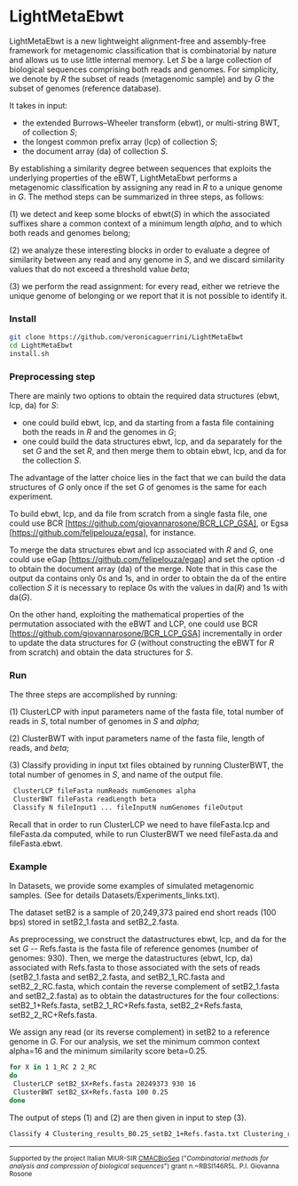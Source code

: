 # LightMetaEbwt 

LightMetaEbwt is a new lightweight alignment-free and assembly-free framework for metagenomic classification that is combinatorial by nature and allows us to use little internal memory. Let *S* be a large collection of biological sequences comprising both reads and genomes. For simplicity, we denote by *R* the subset of reads (metagenomic sample) and by *G* the subset of genomes (reference database).

It takes in input:
- the extended Burrows–Wheeler transform (ebwt), or multi-string BWT, of collection *S*;
- the longest common prefix array (lcp) of collection *S*;
- the document array (da) of collection *S*.

By establishing a similarity degree between sequences that exploits the underlying properties of the eBWT, LightMetaEbwt performs a metagenomic classification by assigning any read in *R* to a unique genome in *G*. The method steps can be summarized in three steps, as follows: 

(1) we detect and keep some blocks of ebwt(*S*) in which the associated suffixes share a common context of a minimum length *alpha*, and to which both reads and genomes belong; 

(2) we analyze these interesting blocks in order to evaluate a degree of similarity between any read and any genome in *S*, and we discard similarity values that do not exceed a threshold value *beta*; 

(3) we perform the read assignment: for every read, either we retrieve the unique genome of belonging or we report that it is not possible to identify it.


### Install

```sh
git clone https://github.com/veronicaguerrini/LightMetaEbwt
cd LightMetaEbwt
install.sh
```
### Preprocessing step

There are mainly two options to obtain the required data structures (ebwt, lcp, da) for *S*:
- one could build ebwt, lcp, and da starting from a fasta file containing both the reads in *R* and the genomes in *G*;
- one could build the data structures ebwt, lcp, and da separately for the set *G* and the set *R*, and then merge them to obtain ebwt, lcp, and da for the collection *S*.

The advantage of the latter choice lies in the fact that we can build the data structures of *G* only once if the set *G* of genomes is the same for each experiment.

To build ebwt, lcp, and da file from scratch from a single fasta file, one could use BCR [https://github.com/giovannarosone/BCR_LCP_GSA], or Egsa [https://github.com/felipelouza/egsa], for instance.

To merge the data structures ebwt and lcp associated with *R* and *G*, one could use eGap [https://github.com/felipelouza/egap] and set the option -d to obtain the document array (da) of the merge. Note that in this case the output da contains only 0s and 1s, and in order to obtain the da of the entire collection *S* it is necessary to replace 0s with the values in da(*R*) and 1s with da(*G*).

On the other hand, exploiting the mathematical properties of the permutation associated with the
eBWT and LCP, one could use BCR [https://github.com/giovannarosone/BCR_LCP_GSA] incrementally in order to update the data structures for *G* (without constructing the eBWT for *R* from scratch) and obtain the data structures for *S*.

### Run

The three steps are accomplished by running:

(1) ClusterLCP with input parameters name of the fasta file, total number of reads in *S*, total number of genomes in *S* and *alpha*;

(2) ClusterBWT with input parameters name of the fasta file, length of reads, and *beta*;

(3) Classify providing in input txt files obtained by running ClusterBWT, the total number of genomes in *S*, and name of the output file.

```sh
 ClusterLCP fileFasta numReads numGenomes alpha
 ClusterBWT fileFasta readLength beta
 Classify N fileInput1 ... fileInputN numGenomes fileOutput
```
Recall that in order to run ClusterLCP we need to have fileFasta.lcp and fileFasta.da computed, while to run ClusterBWT we need fileFasta.da and fileFasta.ebwt.

### Example

In Datasets, we provide some examples of simulated metagenomic samples. (See for details Datasets/Experiments_links.txt).

The dataset setB2 is a sample of 20,249,373 paired end short reads (100 bps) stored in setB2_1.fasta and setB2_2.fasta.

As preprocessing, we construct the datastructures ebwt, lcp, and da for the set *G* -- Refs.fasta is the fasta file of reference genomes (number of genomes: 930). 
Then, we merge the datastructures (ebwt, lcp, da) associated with Refs.fasta to those associated with the sets of reads (setB2_1.fasta and setB2_2.fasta, and setB2_1_RC.fasta and setB2_2_RC.fasta, which contain the reverse complement of setB2_1.fasta and setB2_2.fasta) as to obtain the datastructures for the four collections: 
setB2_1+Refs.fasta, setB2_1_RC+Refs.fasta, setB2_2+Refs.fasta, setB2_2_RC+Refs.fasta.

We assign any read (or its reverse complement) in setB2 to a reference genome in *G*.
For our analysis, we set the minimum common context alpha=16 and the minimum similarity score beta=0.25.

```sh
for X in 1 1_RC 2 2_RC
do
 ClusterLCP setB2_$X+Refs.fasta 20249373 930 16
 ClusterBWT setB2_$X+Refs.fasta 100 0.25 
done
```
The output of steps (1) and (2) are then given in input to step (3).

```sh
Classify 4 Clustering_results_B0.25_setB2_1+Refs.fasta.txt Clustering_results_B0.25_setB2_1_RC+Refs.fasta.txt Clustering_results_B0.25_setB2_2+Refs.fasta.txt Clustering_results_B0.25_setB2_2_RC+Refs.fasta.txt 930 results_setB2.txt
```
---
<small> Supported by the project Italian MIUR-SIR [CMACBioSeq][240fb5f5] ("_Combinatorial methods for analysis and compression of biological sequences_") grant n.~RBSI146R5L. P.I. Giovanna Rosone</small>

[240fb5f5]: http://pages.di.unipi.it/rosone/CMACBioSeq.html
